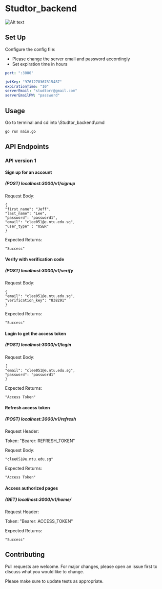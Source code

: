 # Studtor_backend

![Alt text](https://github.com/leechongyan/Studtor_backend/tree/database_interface/images?raw=true "Authentication Flow")

## Set Up

Configure the config file:
* Please change the server email and password accordingly
* Set expiration time in hours
```yml
port: ":3000"

jwtKey: "9761278367815487"
expirationTime: "10"
serverEmail: "studtorr@gmail.com"
serverEmailPW: "password"
```

## Usage
Go to terminal and cd into \Studtor_backend\cmd
```bash
go run main.go
```

## API Endpoints
### API version 1

#### Sign up for an account

##### (POST) localhost:3000/v1/signup

Request Body:

```
{
"first_name": "Jeff",
"last_name": "Lee",
"password": "password1",
"email": "clee051@e.ntu.edu.sg",
"user_type" : "USER"
}
```

Expected Returns:

```
"Success"
```

#### Verify with verification code
##### (POST) localhost:3000/v1/verify

Request Body:

```
{
"email": "clee051@e.ntu.edu.sg",
"verification_key": "838291"
}
```

Expected Returns:

```
"Success"
```

#### Login to get the access token
##### (POST) localhost:3000/v1/login

Request Body:

```
{
"email": "clee051@e.ntu.edu.sg",
"password": "password1"
}
```

Expected Returns:

```
"Access Token"
```

#### Refresh access token
##### (POST) localhost:3000/v1/refresh

Request Header:

Token: "Bearer: REFRESH_TOKEN"

Request Body:

```
"clee051@e.ntu.edu.sg"
```

Expected Returns:

```
"Access Token"
```

#### Access authorized pages
##### (GET) localhost:3000/v1/home/

Request Header:

Token: "Bearer: ACCESS_TOKEN"

Expected Returns:

```
"Success"
```

## Contributing
Pull requests are welcome. For major changes, please open an issue first to discuss what you would like to change.

Please make sure to update tests as appropriate.